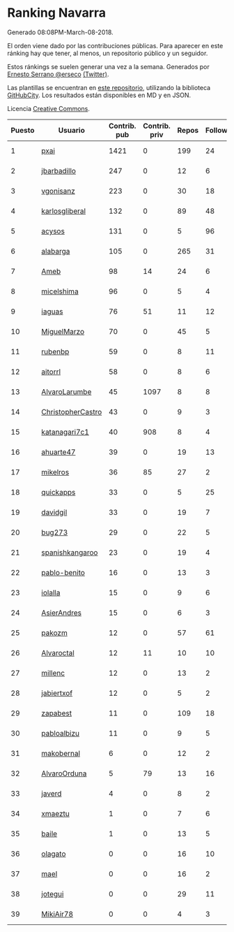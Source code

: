 # Ranking Navarra

Generado 08:08PM-March-08-2018.

El orden viene dado por las contribuciones públicas. Para aparecer en este ránking hay que tener, al menos, un repositorio público y un seguidor.

Estos ránkings se suelen generar una vez a la semana. Generados por [Ernesto Serrano @erseco](https://github.com/erseco/) [(Twitter)](https://twitter.com/erseco).

Las plantillas se encuentran en [este repositorio](https://github.com/iblancasa/GH-Spanish-Ranking), utilizando la biblioteca [GitHubCity](https://github.com/iblancasa/GitHubCity). Los resultados están disponibles en MD y en JSON.

Licencia [Creative Commons](https://creativecommons.org/licenses/by/4.0/).

| Puesto   |  Usuario  | Contrib. pub | Contrib. priv |Repos| Followers | Desde |  Avatar  |
|----------|-----------|--------------|---------------|-----|-----------|-------|----------|
|1|[pxai](https://github.com/pxai)|1421|0|199|24|2011-12-02|![pxai](https://avatars0.githubusercontent.com/u/1235511)|
|2|[jbarbadillo](https://github.com/jbarbadillo)|247|0|12|6|2016-01-29|![jbarbadillo](https://avatars1.githubusercontent.com/u/16958961)|
|3|[vgonisanz](https://github.com/vgonisanz)|223|0|30|18|2012-05-03|![vgonisanz](https://avatars3.githubusercontent.com/u/1701387)|
|4|[karlosgliberal](https://github.com/karlosgliberal)|132|0|89|48|2010-02-10|![karlosgliberal](https://avatars0.githubusercontent.com/u/200922)|
|5|[acysos](https://github.com/acysos)|131|0|5|96|2012-04-18|![acysos](https://avatars3.githubusercontent.com/u/1657112)|
|6|[alabarga](https://github.com/alabarga)|105|0|265|31|2009-12-11|![alabarga](https://avatars3.githubusercontent.com/u/166339)|
|7|[Ameb](https://github.com/Ameb)|98|14|24|6|2010-09-03|![Ameb](https://avatars2.githubusercontent.com/u/386567)|
|8|[micelshima](https://github.com/micelshima)|96|0|5|4|2014-12-15|![micelshima](https://avatars3.githubusercontent.com/u/10197970)|
|9|[iaguas](https://github.com/iaguas)|76|51|11|12|2013-04-25|![iaguas](https://avatars0.githubusercontent.com/u/4259550)|
|10|[MiguelMarzo](https://github.com/MiguelMarzo)|70|0|45|5|2016-09-15|![MiguelMarzo](https://avatars1.githubusercontent.com/u/22213563)|
|11|[rubenbp](https://github.com/rubenbp)|59|0|8|11|2011-01-18|![rubenbp](https://avatars0.githubusercontent.com/u/570775)|
|12|[aitorrl](https://github.com/aitorrl)|58|0|8|6|2010-08-19|![aitorrl](https://avatars2.githubusercontent.com/u/369424)|
|13|[AlvaroLarumbe](https://github.com/AlvaroLarumbe)|45|1097|8|8|2013-04-25|![AlvaroLarumbe](https://avatars1.githubusercontent.com/u/4255881)|
|14|[ChristopherCastro](https://github.com/ChristopherCastro)|43|0|9|3|2011-04-25|![ChristopherCastro](https://avatars0.githubusercontent.com/u/749463)|
|15|[katanagari7c1](https://github.com/katanagari7c1)|40|908|8|4|2011-05-03|![katanagari7c1](https://avatars1.githubusercontent.com/u/765232)|
|16|[ahuarte47](https://github.com/ahuarte47)|39|0|19|13|2013-09-30|![ahuarte47](https://avatars3.githubusercontent.com/u/5576272)|
|17|[mikelros](https://github.com/mikelros)|36|85|27|2|2016-09-15|![mikelros](https://avatars1.githubusercontent.com/u/22213811)|
|18|[quickapps](https://github.com/quickapps)|33|0|5|25|2011-10-15|![quickapps](https://avatars0.githubusercontent.com/u/1129842)|
|19|[davidgil](https://github.com/davidgil)|33|0|19|7|2012-03-04|![davidgil](https://avatars2.githubusercontent.com/u/1498740)|
|20|[bug273](https://github.com/bug273)|29|0|22|5|2010-08-20|![bug273](https://avatars0.githubusercontent.com/u/370630)|
|21|[spanishkangaroo](https://github.com/spanishkangaroo)|23|0|19|4|2009-10-29|![spanishkangaroo](https://avatars2.githubusercontent.com/u/146285)|
|22|[pablo-benito](https://github.com/pablo-benito)|16|0|13|3|2015-05-07|![pablo-benito](https://avatars0.githubusercontent.com/u/12297597)|
|23|[iolalla](https://github.com/iolalla)|15|0|9|6|2010-06-17|![iolalla](https://avatars2.githubusercontent.com/u/308066)|
|24|[AsierAndres](https://github.com/AsierAndres)|15|0|6|3|2016-09-23|![AsierAndres](https://avatars1.githubusercontent.com/u/22394419)|
|25|[pakozm](https://github.com/pakozm)|12|0|57|61|2012-10-26|![pakozm](https://avatars2.githubusercontent.com/u/2655921)|
|26|[Alvaroctal](https://github.com/Alvaroctal)|12|11|10|10|2013-05-29|![Alvaroctal](https://avatars0.githubusercontent.com/u/4562922)|
|27|[millenc](https://github.com/millenc)|12|0|13|2|2014-06-11|![millenc](https://avatars0.githubusercontent.com/u/7861428)|
|28|[jabiertxof](https://github.com/jabiertxof)|12|0|5|2|2013-04-30|![jabiertxof](https://avatars3.githubusercontent.com/u/4304876)|
|29|[zapabest](https://github.com/zapabest)|11|0|109|18|2012-01-08|![zapabest](https://avatars0.githubusercontent.com/u/1312256)|
|30|[pabloalbizu](https://github.com/pabloalbizu)|11|0|9|5|2013-01-09|![pabloalbizu](https://avatars0.githubusercontent.com/u/3223601)|
|31|[makobernal](https://github.com/makobernal)|6|0|12|2|2012-12-01|![makobernal](https://avatars0.githubusercontent.com/u/2937992)|
|32|[AlvaroOrduna](https://github.com/AlvaroOrduna)|5|79|13|16|2013-04-26|![AlvaroOrduna](https://avatars0.githubusercontent.com/u/4264243)|
|33|[javerd](https://github.com/javerd)|4|0|8|2|2010-03-08|![javerd](https://avatars2.githubusercontent.com/u/218214)|
|34|[xmaeztu](https://github.com/xmaeztu)|1|0|7|6|2011-04-01|![xmaeztu](https://avatars0.githubusercontent.com/u/703490)|
|35|[baile](https://github.com/baile)|1|0|13|5|2013-07-01|![baile](https://avatars3.githubusercontent.com/u/4908845)|
|36|[olagato](https://github.com/olagato)|0|0|16|10|2009-11-05|![olagato](https://avatars0.githubusercontent.com/u/149179)|
|37|[mael](https://github.com/mael)|0|0|16|2|2010-02-10|![mael](https://avatars1.githubusercontent.com/u/200936)|
|38|[jotegui](https://github.com/jotegui)|0|0|29|11|2011-02-28|![jotegui](https://avatars3.githubusercontent.com/u/642210)|
|39|[MikiAir78](https://github.com/MikiAir78)|0|0|4|3|2013-11-07|![MikiAir78](https://avatars1.githubusercontent.com/u/5882570)|
